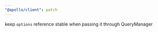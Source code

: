 ```yaml
---
"@apollo/client": patch
---
```


keep `options` reference stable when passing it through QueryManager
